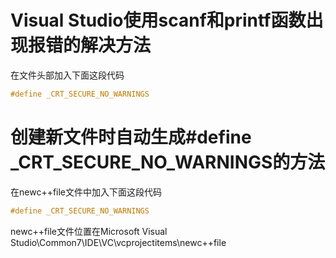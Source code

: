 # Visual Studio使用scanf和printf函数出现报错的解决方法

在文件头部加入下面这段代码	

```cpp
#define _CRT_SECURE_NO_WARNINGS
```

# 创建新文件时自动生成#define _CRT_SECURE_NO_WARNINGS的方法

在newc++file文件中加入下面这段代码

```cpp
#define _CRT_SECURE_NO_WARNINGS
```

newc++file文件位置在Microsoft Visual Studio\Common7\IDE\VC\vcprojectitems\newc++file